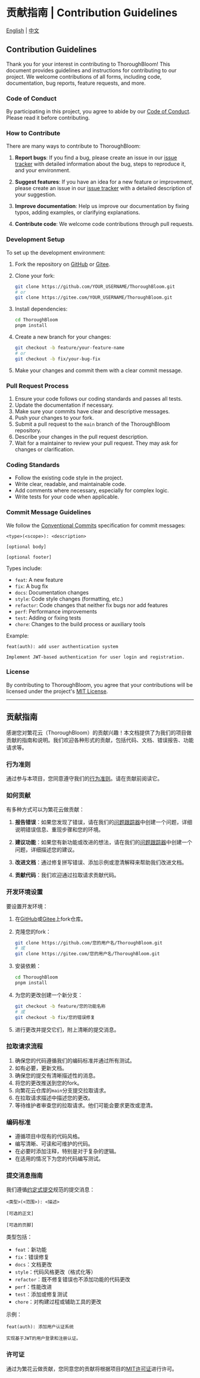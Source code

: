 # 贡献指南 | Contribution Guidelines

[English](#contribution-guidelines) | [中文](#贡献指南-1)

## Contribution Guidelines

Thank you for your interest in contributing to ThoroughBloom! This document provides guidelines and instructions for contributing to our project. We welcome contributions of all forms, including code, documentation, bug reports, feature requests, and more.

### Code of Conduct

By participating in this project, you agree to abide by our [Code of Conduct](CODE_OF_CONDUCT.md). Please read it before contributing.

### How to Contribute

There are many ways to contribute to ThoroughBloom:

1. **Report bugs**: If you find a bug, please create an issue in our [issue tracker](https://github.com/fanhuayun/ThoroughBloom/issues) with detailed information about the bug, steps to reproduce it, and your environment.

2. **Suggest features**: If you have an idea for a new feature or improvement, please create an issue in our [issue tracker](https://github.com/fanhuayun/ThoroughBloom/issues) with a detailed description of your suggestion.

3. **Improve documentation**: Help us improve our documentation by fixing typos, adding examples, or clarifying explanations.

4. **Contribute code**: We welcome code contributions through pull requests.

### Development Setup

To set up the development environment:

1. Fork the repository on [GitHub](https://github.com/fanhuayun/ThoroughBloom) or [Gitee](https://gitee.com/fanhuacloud/ThoroughBloom).

2. Clone your fork:
   ```bash
   git clone https://github.com/YOUR_USERNAME/ThoroughBloom.git
   # or
   git clone https://gitee.com/YOUR_USERNAME/ThoroughBloom.git
   ```

3. Install dependencies:
   ```bash
   cd ThoroughBloom
   pnpm install
   ```

4. Create a new branch for your changes:
   ```bash
   git checkout -b feature/your-feature-name
   # or
   git checkout -b fix/your-bug-fix
   ```

5. Make your changes and commit them with a clear commit message.

### Pull Request Process

1. Ensure your code follows our coding standards and passes all tests.
2. Update the documentation if necessary.
3. Make sure your commits have clear and descriptive messages.
4. Push your changes to your fork.
5. Submit a pull request to the `main` branch of the ThoroughBloom repository.
6. Describe your changes in the pull request description.
7. Wait for a maintainer to review your pull request. They may ask for changes or clarification.

### Coding Standards

- Follow the existing code style in the project.
- Write clear, readable, and maintainable code.
- Add comments where necessary, especially for complex logic.
- Write tests for your code when applicable.

### Commit Message Guidelines

We follow the [Conventional Commits](https://www.conventionalcommits.org/) specification for commit messages:

```
<type>(<scope>): <description>

[optional body]

[optional footer]
```

Types include:
- `feat`: A new feature
- `fix`: A bug fix
- `docs`: Documentation changes
- `style`: Code style changes (formatting, etc.)
- `refactor`: Code changes that neither fix bugs nor add features
- `perf`: Performance improvements
- `test`: Adding or fixing tests
- `chore`: Changes to the build process or auxiliary tools

Example:
```
feat(auth): add user authentication system

Implement JWT-based authentication for user login and registration.
```

### License

By contributing to ThoroughBloom, you agree that your contributions will be licensed under the project's [MIT License](LICENSE).

---

## 贡献指南

感谢您对繁花云（ThoroughBloom）的贡献兴趣！本文档提供了为我们的项目做贡献的指南和说明。我们欢迎各种形式的贡献，包括代码、文档、错误报告、功能请求等。

### 行为准则

通过参与本项目，您同意遵守我们的[行为准则](CODE_OF_CONDUCT.md)。请在贡献前阅读它。

### 如何贡献

有多种方式可以为繁花云做贡献：

1. **报告错误**：如果您发现了错误，请在我们的[问题跟踪器](https://github.com/fanhuayun/ThoroughBloom/issues)中创建一个问题，详细说明错误信息、重现步骤和您的环境。

2. **建议功能**：如果您有新功能或改进的想法，请在我们的[问题跟踪器](https://github.com/fanhuayun/ThoroughBloom/issues)中创建一个问题，详细描述您的建议。

3. **改进文档**：通过修复拼写错误、添加示例或澄清解释来帮助我们改进文档。

4. **贡献代码**：我们欢迎通过拉取请求贡献代码。

### 开发环境设置

要设置开发环境：

1. 在[GitHub](https://github.com/fanhuayun/ThoroughBloom)或[Gitee](https://gitee.com/fanhuacloud/ThoroughBloom)上fork仓库。

2. 克隆您的fork：
   ```bash
   git clone https://github.com/您的用户名/ThoroughBloom.git
   # 或
   git clone https://gitee.com/您的用户名/ThoroughBloom.git
   ```

3. 安装依赖：
   ```bash
   cd ThoroughBloom
   pnpm install
   ```

4. 为您的更改创建一个新分支：
   ```bash
   git checkout -b feature/您的功能名称
   # 或
   git checkout -b fix/您的错误修复
   ```

5. 进行更改并提交它们，附上清晰的提交消息。

### 拉取请求流程

1. 确保您的代码遵循我们的编码标准并通过所有测试。
2. 如有必要，更新文档。
3. 确保您的提交有清晰描述性的消息。
4. 将您的更改推送到您的fork。
5. 向繁花云仓库的`main`分支提交拉取请求。
6. 在拉取请求描述中描述您的更改。
7. 等待维护者审查您的拉取请求。他们可能会要求更改或澄清。

### 编码标准

- 遵循项目中现有的代码风格。
- 编写清晰、可读和可维护的代码。
- 在必要时添加注释，特别是对于复杂的逻辑。
- 在适用的情况下为您的代码编写测试。

### 提交消息指南

我们遵循[约定式提交](https://www.conventionalcommits.org/)规范的提交消息：

```
<类型>(<范围>): <描述>

[可选的正文]

[可选的页脚]
```

类型包括：
- `feat`：新功能
- `fix`：错误修复
- `docs`：文档更改
- `style`：代码风格更改（格式化等）
- `refactor`：既不修复错误也不添加功能的代码更改
- `perf`：性能改进
- `test`：添加或修复测试
- `chore`：对构建过程或辅助工具的更改

示例：
```
feat(auth): 添加用户认证系统

实现基于JWT的用户登录和注册认证。
```

### 许可证

通过为繁花云做贡献，您同意您的贡献将根据项目的[MIT许可证](LICENSE)进行许可。
